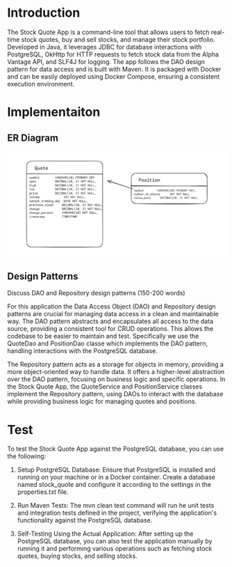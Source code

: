 # Introduction

The Stock Quote App is a command-line tool that allows users to fetch real-time stock quotes, buy and sell stocks, and manage their stock portfolio. Developed in Java, it leverages JDBC for database interactions with PostgreSQL, OkHttp for HTTP requests to fetch stock data from the Alpha Vantage API, and SLF4J for logging. The app follows the DAO design pattern for data access and is built with Maven. It is packaged with Docker and can be easily deployed using Docker Compose, ensuring a consistent execution environment.

# Implementaiton

## ER Diagram

![ER diagram](assets/er.png)

## Design Patterns

Discuss DAO and Repository design patterns (150-200 words)

For this application the Data Access Object (DAO) and Repository design patterns are crucial for managing data access in a clean and maintainable way. The DAO pattern abstracts and encapsulates all access to the data source, providing a consistent tool for CRUD operations. This allows the codebase to be easier to maintain and test. Specifically we use the QuoteDao and PositionDao classe which implements the DAO pattern, handling interactions with the PostgreSQL database.

The Repository pattern acts as a storage for objects in memory, providing a more object-oriented way to handle data. It offers a higher-level abstraction over the DAO pattern, focusing on business logic and specific operations. In the Stock Quote App, the QuoteService and PositionService classes implement the Repository pattern, using DAOs to interact with the database while providing business logic for managing quotes and positions.

# Test

To test the Stock Quote App against the PostgreSQL database, you can use the following:

1. Setup PostgreSQL Database:
   Ensure that PostgreSQL is installed and running on your machine or in a Docker container. Create a database named stock_quote and configure it according to the settings in the properties.txt file.

2. Run Maven Tests:
   The mvn clean test command will run he unit tests and integration tests defined in the project, verifying the application's functionality against the PostgreSQL database.

3. Self-Testing Using the Actual Application:
   After setting up the PostgreSQL database, you can also test the application manually by running it and performing various operations such as fetching stock quotes, buying stocks, and selling stocks.
